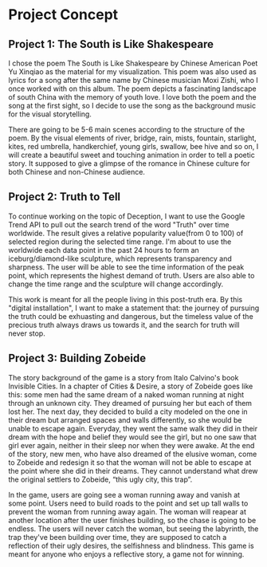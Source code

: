 # Project Concept
## Project 1: The South is Like Shakespeare
I chose the poem The South is Like Shakespeare by Chinese American Poet Yu Xinqiao as the material for my visualization. This poem was also used as lyrics for a song after the same name by Chinese musician Moxi Zishi, who I once worked with on this album. The poem depicts a fascinating landscape of south China with the memory of youth love. I love both the poem and the song at the first sight, so I decide to use the song as the background music for the visual storytelling.

There are going to be 5-6 main scenes according to the structure of the poem. By the visual elements of river, bridge, rain, mists, fountain, starlight, kites, red umbrella, handkerchief, young girls, swallow, bee hive and so on, I will create a beautiful sweet and touching animation in order to tell a poetic story. It supposed to give a glimpse of the romance in Chinese culture for both Chinese and non-Chinese audience.  

<!-- ![c++](/img/4to6.png) -->

## Project 2: Truth to Tell
To continue working on the topic of Deception, I want to use the Google Trend API to pull out the search trend of the word "Truth" over time worldwide. The result gives a relative popularity value(from 0 to 100) of selected region during the selected time range. I'm about to use the worldwide each data point in the past 24 hours to form an iceburg/diamond-like sculpture, which represents transparency and sharpness. The user will be able to see the time information of the peak point, which represents the highest demand of truth. Users are also able to change the time range and the sculpture will change accordingly. 

This work is meant for all the people living in this post-truth era. By this "digital installation", I want to make a statement that: the journey of pursuing the truth could be exhuasting and dangerous, but the timeless value of the precious truth always draws us towards it, and the search for truth will never stop.


## Project 3: Building Zobeide
The story background of the game is a story from Italo Calvino's book Invisible Cities. In a chapter of Cities & Desire, a story of Zobeide goes like this: some men had the same dream of a naked woman running at night through an unknown city. They dreamed of pursuing her but each of them lost her. The next day, they decided to build a city modeled on the one in their dream but arranged spaces and walls differently, so she would be unable to escape again. Everyday, they went the same walk they did in their dream with the hope and belief they would see the girl, but no one saw that girl ever again, neither in their sleep nor when they were awake. At the end of the story, new men, who have also dreamed of the elusive woman, come to Zobeide and redesign it so that the woman will not be able to escape at the point where she did in their dreams. They cannot understand what drew the original settlers to Zobeide, “this ugly city, this trap”. 

In the game, users are going see a woman running away and vanish at some point. Users need to build roads to the point and set up tall walls to prevent the woman from running away again. The woman will reapear at another location after the user finishes building, so the chase is going to be endless. The users will never catch the woman, but seeing the labyrinth, the trap they've been building over time, they are supposed to catch a reflection of their ugly desires, the selfishness and blindness. This game is meant for anyone who enjoys a reflective story, a game not for winning.

<!-- ![screenshot](/img/run.gif) -->
